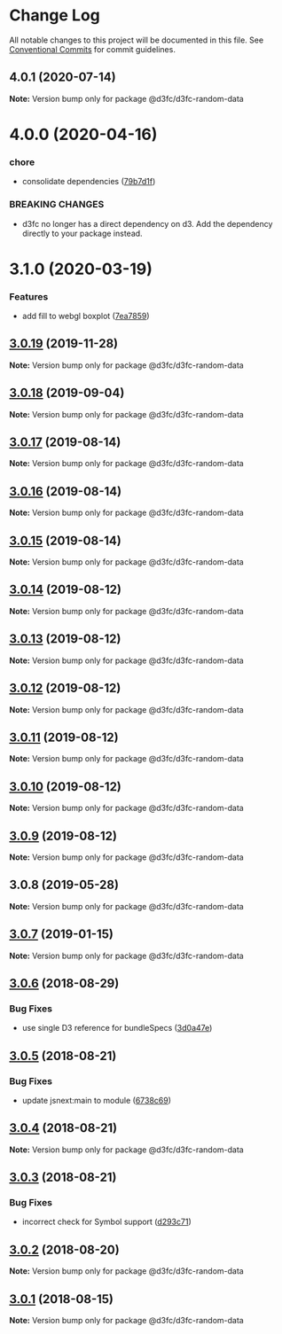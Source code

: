 # Change Log

All notable changes to this project will be documented in this file.
See [Conventional Commits](https://conventionalcommits.org) for commit guidelines.

## 4.0.1 (2020-07-14)

**Note:** Version bump only for package @d3fc/d3fc-random-data





# 4.0.0 (2020-04-16)


### chore

* consolidate dependencies ([79b7d1f](https://github.com/d3fc/d3fc/commit/79b7d1f))


### BREAKING CHANGES

* d3fc no longer has a direct dependency on d3. Add the
dependency directly to your package instead.





# 3.1.0 (2020-03-19)


### Features

* add fill to webgl boxplot ([7ea7859](https://github.com/d3fc/d3fc/commit/7ea7859))





## [3.0.19](https://github.com/d3fc/d3fc/compare/@d3fc/d3fc-random-data@3.0.18...@d3fc/d3fc-random-data@3.0.19) (2019-11-28)

**Note:** Version bump only for package @d3fc/d3fc-random-data





## [3.0.18](https://github.com/d3fc/d3fc/compare/@d3fc/d3fc-random-data@3.0.17...@d3fc/d3fc-random-data@3.0.18) (2019-09-04)

**Note:** Version bump only for package @d3fc/d3fc-random-data





<a name="3.0.17"></a>
## [3.0.17](https://github.com/d3fc/d3fc/compare/@d3fc/d3fc-random-data@3.0.16...@d3fc/d3fc-random-data@3.0.17) (2019-08-14)




**Note:** Version bump only for package @d3fc/d3fc-random-data

<a name="3.0.16"></a>
## [3.0.16](https://github.com/d3fc/d3fc/compare/@d3fc/d3fc-random-data@3.0.15...@d3fc/d3fc-random-data@3.0.16) (2019-08-14)




**Note:** Version bump only for package @d3fc/d3fc-random-data

<a name="3.0.15"></a>
## [3.0.15](https://github.com/d3fc/d3fc/compare/@d3fc/d3fc-random-data@3.0.14...@d3fc/d3fc-random-data@3.0.15) (2019-08-14)




**Note:** Version bump only for package @d3fc/d3fc-random-data

<a name="3.0.14"></a>
## [3.0.14](https://github.com/d3fc/d3fc/compare/@d3fc/d3fc-random-data@3.0.13...@d3fc/d3fc-random-data@3.0.14) (2019-08-12)




**Note:** Version bump only for package @d3fc/d3fc-random-data

<a name="3.0.13"></a>
## [3.0.13](https://github.com/d3fc/d3fc/compare/@d3fc/d3fc-random-data@3.0.12...@d3fc/d3fc-random-data@3.0.13) (2019-08-12)




**Note:** Version bump only for package @d3fc/d3fc-random-data

<a name="3.0.12"></a>
## [3.0.12](https://github.com/d3fc/d3fc/compare/@d3fc/d3fc-random-data@3.0.11...@d3fc/d3fc-random-data@3.0.12) (2019-08-12)




**Note:** Version bump only for package @d3fc/d3fc-random-data

<a name="3.0.11"></a>
## [3.0.11](https://github.com/d3fc/d3fc/compare/@d3fc/d3fc-random-data@3.0.10...@d3fc/d3fc-random-data@3.0.11) (2019-08-12)




**Note:** Version bump only for package @d3fc/d3fc-random-data

<a name="3.0.10"></a>
## [3.0.10](https://github.com/d3fc/d3fc/compare/@d3fc/d3fc-random-data@3.0.9...@d3fc/d3fc-random-data@3.0.10) (2019-08-12)




**Note:** Version bump only for package @d3fc/d3fc-random-data

<a name="3.0.9"></a>
## [3.0.9](https://github.com/d3fc/d3fc/compare/@d3fc/d3fc-random-data@3.0.8...@d3fc/d3fc-random-data@3.0.9) (2019-08-12)




**Note:** Version bump only for package @d3fc/d3fc-random-data

<a name="3.0.8"></a>
## 3.0.8 (2019-05-28)




**Note:** Version bump only for package @d3fc/d3fc-random-data

<a name="3.0.7"></a>
## [3.0.7](https://github.com/d3fc/d3fc/compare/@d3fc/d3fc-random-data@3.0.6...@d3fc/d3fc-random-data@3.0.7) (2019-01-15)




**Note:** Version bump only for package @d3fc/d3fc-random-data

<a name="3.0.6"></a>
## [3.0.6](https://github.com/d3fc/d3fc/compare/@d3fc/d3fc-random-data@3.0.5...@d3fc/d3fc-random-data@3.0.6) (2018-08-29)


### Bug Fixes

* use single D3 reference for bundleSpecs ([3d0a47e](https://github.com/d3fc/d3fc/commit/3d0a47e))




<a name="3.0.5"></a>
## [3.0.5](https://github.com/d3fc/d3fc/compare/@d3fc/d3fc-random-data@3.0.4...@d3fc/d3fc-random-data@3.0.5) (2018-08-21)


### Bug Fixes

* update jsnext:main to module ([6738c69](https://github.com/d3fc/d3fc/commit/6738c69))




<a name="3.0.4"></a>
## [3.0.4](https://github.com/d3fc/d3fc/compare/@d3fc/d3fc-random-data@3.0.3...@d3fc/d3fc-random-data@3.0.4) (2018-08-21)




**Note:** Version bump only for package @d3fc/d3fc-random-data

<a name="3.0.3"></a>
## [3.0.3](https://github.com/d3fc/d3fc-random-data/compare/@d3fc/d3fc-random-data@3.0.2...@d3fc/d3fc-random-data@3.0.3) (2018-08-21)


### Bug Fixes

* incorrect check for Symbol support ([d293c71](https://github.com/d3fc/d3fc-random-data/commit/d293c71))




<a name="3.0.2"></a>
## [3.0.2](https://github.com/d3fc/d3fc/compare/@d3fc/d3fc-random-data@3.0.1...@d3fc/d3fc-random-data@3.0.2) (2018-08-20)




**Note:** Version bump only for package @d3fc/d3fc-random-data

<a name="3.0.1"></a>
## [3.0.1](https://github.com/d3fc/d3fc/compare/@d3fc/d3fc-random-data@3.0.0...@d3fc/d3fc-random-data@3.0.1) (2018-08-15)




**Note:** Version bump only for package @d3fc/d3fc-random-data

